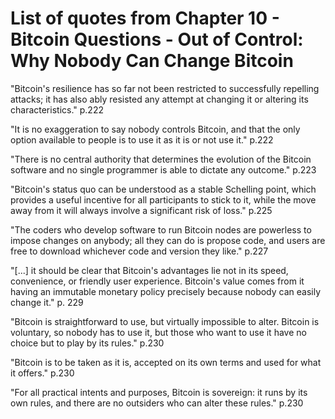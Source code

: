 # List of quotes from Chapter 10 - Bitcoin Questions - Out of Control: Why Nobody Can Change Bitcoin

"Bitcoin's resilience has so far not been restricted to successfully repelling attacks; it has also ably resisted any attempt at changing it or altering its characteristics." p.222

"It is no exaggeration to say nobody controls Bitcoin, and that the only option available to people is to use it as it is or not use it." p.222

"There is no central authority that determines the evolution of the Bitcoin software and no single programmer is able to dictate any outcome." p.223

"Bitcoin's status quo can be understood as a stable Schelling point, which provides a useful incentive for all participants to stick to it, while the move away from it will always involve a significant risk of loss." p.225

"The coders who develop software to run Bitcoin nodes are powerless to impose changes on anybody; all they can do is propose code, and users are free to download whichever code and version they like." p.227

"[...] it should be clear that Bitcoin's advantages lie not in its speed, convenience, or friendly user experience. Bitcoin's value comes from it having an immutable monetary policy precisely because nobody can easily change it." p. 229

"Bitcoin is straightforward to use, but virtually impossible to alter. Bitcoin is voluntary, so nobody has to use it, but those who want to use it have no choice but to play by its rules." p.230

"Bitcoin is to be taken as it is, accepted on its own terms and used for what it offers." p.230

"For all practical intents and purposes, Bitcoin is sovereign: it runs by its own rules, and there are no outsiders who can alter these rules." p.230
